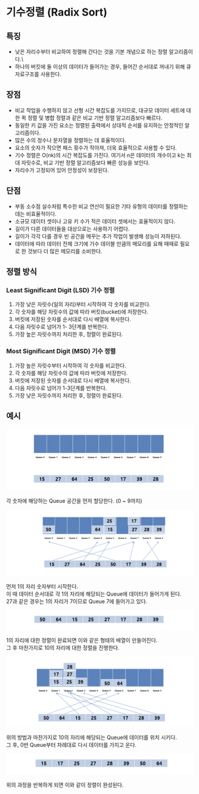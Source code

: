 # 기수정렬 (Radix Sort)

## 특징
- 낮은 자리수부터 비교하여 정렬해 간다는 것을 기본 개념으로 하는 정렬 알고리즘이다.\
- 하나의 버킷에 둘 이상의 데이터가 들어가는 경우, 들어간 순서대로 꺼내기 위해 큐 자료구조를 사용한다.

## 장점
- 비교 작업을 수행하지 않고 선형 시간 복잡도를 가지므로, 대규모 데이터 세트에 대한 퀵 정렬 및 병합 정렬과 같은 비교 기반 정렬 알고리즘보다 빠르다.
- 동일한 키 값을 가진 요소는 정렬된 출력에서 상대적 순서를 유지하는 안정적인 알고리즘이다.
- 많은 수의 정수나 문자열을 정렬하는 데 효율적이다.
- 요소의 숫자가 작으면 패스 횟수가 작아져, 더욱 효율적으로 사용할 수 있다.
- 기수 정렬은 O(nk)의 시간 복잡도를 가진다. 여기서 n은 데이터의 개수이고 k는 최대 자릿수로, 비교 기반 정렬 알고리즘보다 빠른 성능을 보인다.
- 자리수가 고정되어 있어 안정성이 보장된다.

## 단점
- 부동 소수점 실수처럼 특수한 비교 연산이 필요한 기타 유형의 데이터를 정렬하는 데는 비효율적이다.
- 소규모 데이터 셋이나 고유 키 수가 적은 데이터 셋에서는 효율적이지 않다.
- 길이가 다른 데이터들을 대상으로는 사용하기 어렵다. 
- 길이가 각각 다를 경우 빈 공간을 메꾸는 추가 작업이 발생해 성능이 저하된다.
- 데이터에 따라 데이터 전체 크기에 기수 데이블 만큼의 메모리를 요해 때때로 필요로 한 것보다 더 많은 메모리를 소비한다.

## 정렬 방식

### Least Significant Digit (LSD) 기수 정렬
1. 가장 낮은 자릿수(일의 자리)부터 시작하여 각 숫자를 비교한다.
2. 각 숫자를 해당 자릿수의 값에 따라 버킷(bucket)에 저장한다.
3. 버킷에 저장된 숫자를 순서대로 다시 배열에 복사한다.
4. 다음 자릿수로 넘어가 1- 3단계를 반복한다.
5. 가장 높은 자릿수까지 처리한 후, 정렬이 완료된다.

### Most Significant Digit (MSD) 기수 정렬
1. 가장 높은 자릿수부터 시작하여 각 숫자를 비교한다.
2. 각 숫자를 해당 자릿수의 값에 따라 버킷에 저장한다.
3. 버킷에 저장된 숫자를 순서대로 다시 배열에 복사한다.
4. 다음 자릿수로 넘어가 1-3단계를 반복한다.
5. 가장 낮은 자릿수까지 처리한 후, 정렬이 완료된다.

## 예시

![test](./image/1.png)

각 숫자에 해당하는 Queue 공간을 먼저 할당한다. (0 ~ 9까지)

![test](./image/2.png)

먼저 1의 자리 숫자부터 시작한다.\
이 때 데이터 순서대로 각 1의 자리에 해당되는 Queue에 데이터가 들어가게 된다.\
27과 같은 경우는 1의 자리가 7이므로 Queue 7에 들어가고 있다.

![test](./image/3.png)

1의 자리에 대한 정렬이 완료되면 이와 같은 형태의 배열이 만들어진다.\
그 후 마찬가지로 10의 자리에 대한 정렬을 진행한다.

![test](./image/4.png)

위의 방법과 마찬가지로 10의 자리에 해당되는 Queue에 데이터를 위치 시키다.\
그 후, 0번 Queue부터 차례대로 다시 데이터를 가지고 온다.

![test](./image/5.png)

위의 과정을 반복하게 되면 이와 같이 정렬이 완성된다.


